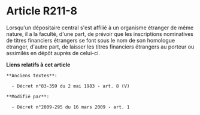 # Article R211-8

Lorsqu'un dépositaire central s'est affilié à un organisme étranger de même nature, il a la faculté, d'une part, de prévoir
que les inscriptions nominatives de titres financiers étrangers se font sous le nom de son homologue étranger, d'autre part,
de laisser les titres financiers étrangers au porteur ou assimilés en dépôt auprès de celui-ci.

**Liens relatifs à cet article**

	**Anciens textes**:

	  - Décret n°83-359 du 2 mai 1983 - art. 8 (V)

	**Modifié par**:

	  - Décret n°2009-295 du 16 mars 2009 - art. 1
